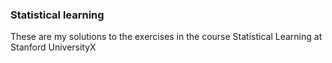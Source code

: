 ### Statistical learning

These are my solutions to the exercises in the course Statistical Learning at Stanford UniversityX
